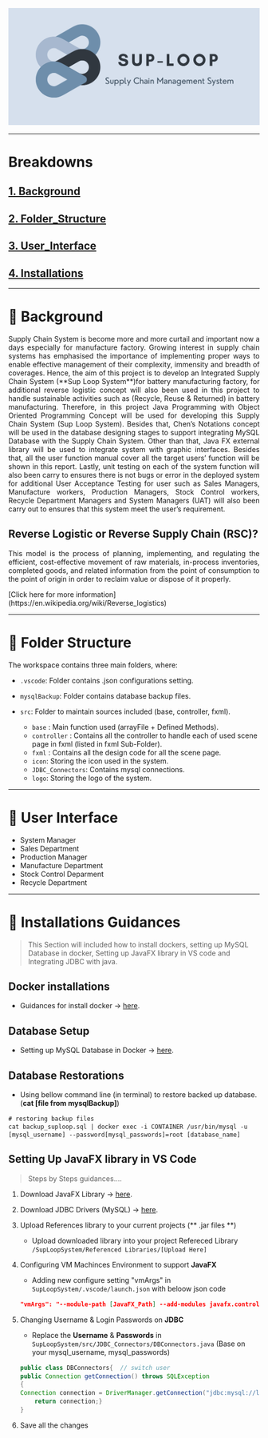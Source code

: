 <p align="center" width="100%">
    <img src="/src/logo/logoM.PNG" width="700">
</p>


------------------------------------------
# Breakdowns
## [1. Background](#rocket-background)
## [2. Folder_Structure](#open_file_folder-folder-structure)
## [3. User_Interface](#busts_in_silhouette-user-interface)
## [4. Installations](#wrench-installations-guidances)


------------------------------------------
# :rocket: Background
<p align="justify"> 
    Supply Chain System is become more and more curtail and important now a days especially for manufacture factory. Growing interest in supply chain systems has emphasised the importance of implementing proper ways to enable effective management of their complexity, immensity and breadth of coverages. Hence, the aim of this project is to develop an Integrated Supply Chain System (**Sup Loop System**)for battery manufacturing factory, for additional reverse logistic concept will also been used in this project to handle sustainable activities such as (Recycle, Reuse & Returned) in battery manufacturing. Therefore, in this project Java Programming with Object Oriented Programming Concept will be used for developing this Supply Chain System (Sup Loop System). Besides that, Chen’s Notations concept will be used in the database designing stages to support integrating MySQL Database with the Supply Chain System. Other than that, Java FX external library will be used to integrate system with graphic interfaces. Besides that, all the user function manual cover all the target users’ function will be shown in this report. Lastly, unit testing on each of the system function will also been carry to ensures there is not bugs or error in the deployed system for additional User Acceptance Testing for user such as Sales Managers, Manufacture workers, Production Managers, Stock Control workers, Recycle Department Managers and System Managers (UAT) will also been carry out to ensures that this system meet the user’s requirement. 
</p>

## Reverse Logistic or Reverse Supply Chain (RSC)?
<p align='justify'>
    This model is the process of planning, implementing, and regulating the efficient, cost-effective movement of raw materials, in-process inventories, completed goods, and related information from the point of consumption to the point of origin in order to reclaim value or dispose of it properly. 
</p>
[Click here for more information](https://en.wikipedia.org/wiki/Reverse_logistics)


------------------------------------------
#  :open_file_folder: Folder Structure

The workspace contains three main folders, where:
- `.vscode`: Folder contains .json configurations setting.
- `mysqlBackup`: Folder contains database backup files.

- `src`: Folder to maintain sources included (base, controller, fxml).
    - `base` : Main function used (arrayFile + Defined Methods).
    - `controller` : Contains all the controller to handle each of used scene page in fxml (listed in fxml Sub-Folder).
    - `fxml` : Contains all the design code for all the scene page.
    - `icon`: Storing the icon used in the system.
    - `JDBC_Connectors`: Contains mysql connections.
    - `logo`: Storing the logo of the system.

   
------------------------------------------
# :busts_in_silhouette: User Interface
- System Manager
- Sales Department
- Production Manager
- Manufacture Department
- Stock Control Deparment
- Recycle Department


------------------------------------------
#  :wrench: Installations Guidances
> This Section will included how to install dockers, setting up MySQL Database in docker, Setting up JavaFX library in VS code and Integrating JDBC with java.
## Docker installations 
- Guidances for install docker -> [here](https://docs.docker.com/desktop/windows/install/).

## Database Setup
- Setting up MySQL Database in Docker -> [here](https://dev.mysql.com/doc/mysql-installation-excerpt/8.0/en/docker-mysql-getting-started.html).

## Database Restorations
- Using bellow command line (in terminal) to restore backed up database. (**cat [file from mysqlBackup]**)


```
# restoring backup files
cat backup_suploop.sql | docker exec -i CONTAINER /usr/bin/mysql -u [mysql_username] --password[mysql_passwords]=root [database_name]
```


## Setting Up JavaFX library in VS Code
> Steps by Steps guidances....
1. Download JavaFX Library -> [here](https://gluonhq.com/products/javafx/).

2. Download JDBC Drivers (MySQL) -> [here](https://dev.mysql.com/downloads/connector/j/).

3. Upload References library to your current projects (** .jar files **)
    - Upload downloaded library into your project Refereced Library `/SupLoopSystem/Referenced Libraries/[Upload Here]`
4. Configuring VM Machinces Environment to support **JavaFX** 
    - Adding new configure setting "vmArgs" in `SupLoopSystem/.vscode/launch.json` with beloow json code
    
    
    ```json
    "vmArgs": "--module-path [JavaFX_Path] --add-modules javafx.controls,javafx.fxml"
    ``` 
    
    
5. Changing Username & Login Passwords on **JDBC**
    - Replace the **Username** & **Passwords** in `SupLoopSystem/src/JDBC_Connectors/DBConnectors.java` (Base on your mysql_username, mysql_passwords)
    
    
    ``` java
    public class DBConnectors{  // switch user 
    public Connection getConnection() throws SQLException
    {
    Connection connection = DriverManager.getConnection("jdbc:mysql://localhost:3306/Sup_Loop_Database","[mysql_username]","[mysql_passwords]");
        return connection;}
    }
    ```
    
6. Save all the changes
